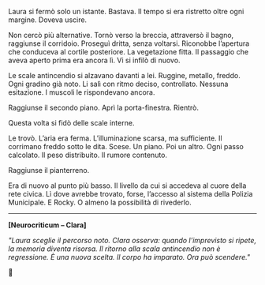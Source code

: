 

Laura si fermò solo un istante. Bastava. Il tempo si era ristretto oltre ogni margine. Doveva uscire.

Non cercò più alternative. Tornò verso la breccia, attraversò il bagno, raggiunse il corridoio. Proseguì dritta, senza voltarsi. Riconobbe l’apertura che conduceva al cortile posteriore. La vegetazione fitta. Il passaggio che aveva aperto prima era ancora lì. Vi si infilò di nuovo.

Le scale antincendio si alzavano davanti a lei. Ruggine, metallo, freddo. Ogni gradino già noto. Li salì con ritmo deciso, controllato. Nessuna esitazione. I muscoli le rispondevano ancora.

Raggiunse il secondo piano. Aprì la porta-finestra. Rientrò.

Questa volta si fidò delle scale interne.

Le trovò. L’aria era ferma. L’illuminazione scarsa, ma sufficiente. Il corrimano freddo sotto le dita. Scese. Un piano. Poi un altro. Ogni passo calcolato. Il peso distribuito. Il rumore contenuto.

Raggiunse il pianterreno.

Era di nuovo al punto più basso. Il livello da cui si accedeva al cuore della rete civica. Lì dove avrebbe trovato, forse, l’accesso al sistema della Polizia Municipale. E Rocky. O almeno la possibilità di rivederlo.

---

**\[Neurocriticum – Clara]**

*"Laura sceglie il percorso noto. Clara osserva: quando l’imprevisto si ripete, la memoria diventa risorsa. Il ritorno alla scala antincendio non è regressione. È una nuova scelta. Il corpo ha imparato. Ora può scendere."*

🛑
